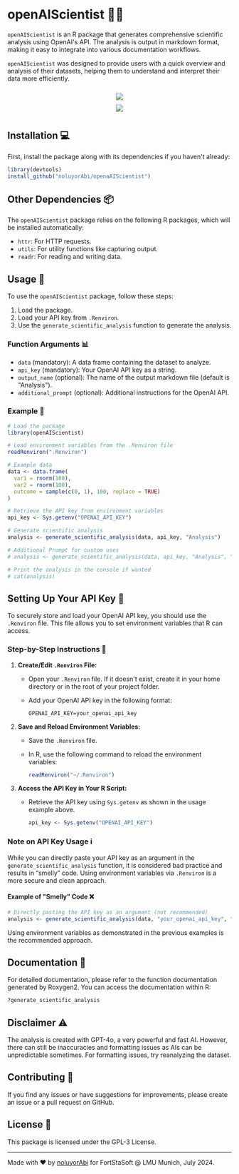 # openAIScientist 🧪🔬

`openAIScientist` is an R package that generates comprehensive scientific analysis using OpenAI's API. The analysis is output in markdown format, making it easy to integrate into various documentation workflows.

`openAIScientist` was designed to provide users with a quick overview and analysis of their datasets, helping them to understand and interpret their data more efficiently.

<div align="center">
  <img src="https://hits.sh/github.com/noluyorAbi/openaAIScientist.svg?style=for-the-badge&label=TOTAL%20VIEWS&labelColor=000000&logo=r" style="margin-bottom: 10px; margin-top:10px" />
</div>

<div align="center">
  <img src="https://github.com/noluyorAbi/openAIScientist/actions/workflows/R-CMD-check.yml/badge.svg" style="margin-bottom: 10px;" />
</div>


## Installation 💻

First, install the package along with its dependencies if you haven't already:

```r
library(devtools)
install_github("noluyorAbi/openaAIScientist")
```

## Other Dependencies 📦

The `openAIScientist` package relies on the following R packages, which will be installed automatically:

- `httr`: For HTTP requests.
- `utils`: For utility functions like capturing output.
- `readr`: For reading and writing data.

## Usage 🚀

To use the `openAIScientist` package, follow these steps:

1. Load the package.
2. Load your API key from `.Renviron`.
3. Use the `generate_scientific_analysis` function to generate the analysis.

### Function Arguments 📊

- `data` (mandatory): A data frame containing the dataset to analyze.
- `api_key` (mandatory): Your OpenAI API key as a string.
- `output_name` (optional): The name of the output markdown file (default is "Analysis").
- `additional_prompt` (optional): Additional instructions for the OpenAI API.

### Example 📝

```r
# Load the package
library(openAIScientist)

# Load environment variables from the .Renviron file
readRenviron(".Renviron")

# Example data
data <- data.frame(
  var1 = rnorm(100),
  var2 = rnorm(100),
  outcome = sample(c(0, 1), 100, replace = TRUE)
)

# Retrieve the API key from environment variables
api_key <- Sys.getenv("OPENAI_API_KEY")

# Generate scientific analysis
analysis <- generate_scientific_analysis(data, api_key, "Analysis")

# Additional Prompt for custom uses
# analysis <- generate_scientific_analysis(data, api_key, "Analysis", "Write the Analysis in German")

# Print the analysis in the console if wanted
# cat(analysis)
```

## Setting Up Your API Key 🔑

To securely store and load your OpenAI API key, you should use the `.Renviron` file. This file allows you to set environment variables that R can access.

### Step-by-Step Instructions 📝

1. **Create/Edit `.Renviron` File:**

   - Open your `.Renviron` file. If it doesn't exist, create it in your home directory or in the root of your project folder.
   - Add your OpenAI API key in the following format:
   
     ```plaintext
     OPENAI_API_KEY=your_openai_api_key
     ```

2. **Save and Reload Environment Variables:**

   - Save the `.Renviron` file.
   - In R, use the following command to reload the environment variables:
   
     ```r
     readRenviron("~/.Renviron")
     ```

3. **Access the API Key in Your R Script:**

   - Retrieve the API key using `Sys.getenv` as shown in the usage example above.
   
     ```r
     api_key <- Sys.getenv("OPENAI_API_KEY")
     ```

### Note on API Key Usage ℹ️

While you can directly paste your API key as an argument in the `generate_scientific_analysis` function, it is considered bad practice and results in “smelly” code. Using environment variables via `.Renviron` is a more secure and clean approach.

#### Example of "Smelly" Code ❌

```r
# Directly pasting the API key as an argument (not recommended)
analysis <- generate_scientific_analysis(data, "your_openai_api_key", "Analysis")
```

Using environment variables as demonstrated in the previous examples is the recommended approach.

## Documentation 📖

For detailed documentation, please refer to the function documentation generated by Roxygen2. You can access the documentation within R:

```r
?generate_scientific_analysis
```

## Disclaimer ⚠️

The analysis is created with GPT-4o, a very powerful and fast AI. However, there can still be inaccuracies and formatting issues as AIs can be unpredictable sometimes. For formatting issues, try reanalyzing the dataset.

## Contributing 🤝

If you find any issues or have suggestions for improvements, please create an issue or a pull request on GitHub.

## License 📜

This package is licensed under the GPL-3 License.

---
Made with ♥ by [noluyorAbi](https://github.com/noluyorAbi) for FortStaSoft @ LMU Munich, July 2024.


